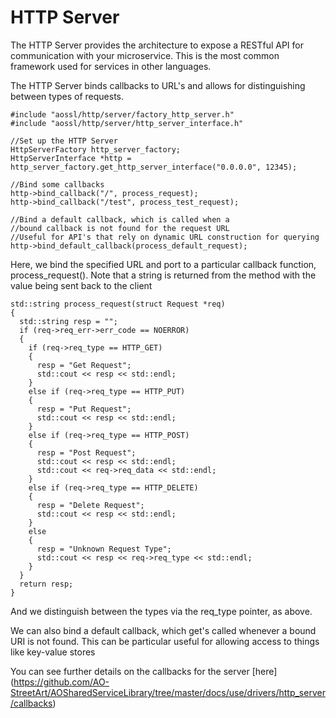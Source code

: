 # HTTP Server

The HTTP Server provides the architecture to expose a RESTful API for communication with your microservice.
This is the most common framework used for services in other languages.

The HTTP Server binds callbacks to URL's and allows for distinguishing between types of requests.

    #include "aossl/http/server/factory_http_server.h"
    #include "aossl/http/server/http_server_interface.h"

    //Set up the HTTP Server
    HttpServerFactory http_server_factory;
    HttpServerInterface *http = http_server_factory.get_http_server_interface("0.0.0.0", 12345);

    //Bind some callbacks
    http->bind_callback("/", process_request);
    http->bind_callback("/test", process_test_request);

    //Bind a default callback, which is called when a
    //bound callback is not found for the request URL
    //Useful for API's that rely on dynamic URL construction for querying
    http->bind_default_callback(process_default_request);

Here, we bind the specified URL and port to a particular callback function, process_request().
Note that a string is returned from the method with the value being sent back to the client

    std::string process_request(struct Request *req)
    {
      std::string resp = "";
      if (req->req_err->err_code == NOERROR)
      {
        if (req->req_type == HTTP_GET)
        {
          resp = "Get Request";
          std::cout << resp << std::endl;
        }
        else if (req->req_type == HTTP_PUT)
        {
          resp = "Put Request";
          std::cout << resp << std::endl;
        }
        else if (req->req_type == HTTP_POST)
        {
          resp = "Post Request";
          std::cout << resp << std::endl;
          std::cout << req->req_data << std::endl;
        }
        else if (req->req_type == HTTP_DELETE)
        {
          resp = "Delete Request";
          std::cout << resp << std::endl;
        }
        else
        {
          resp = "Unknown Request Type";
          std::cout << resp << req->req_type << std::endl;
        }
      }
      return resp;
    }

And we distinguish between the types via the req_type pointer, as above.

We can also bind a default callback, which get's called whenever a bound URI is not found.
This can be particular useful for allowing access to things like key-value stores

You can see further details on the callbacks for the server [here] (https://github.com/AO-StreetArt/AOSharedServiceLibrary/tree/master/docs/use/drivers/http_server/callbacks)
